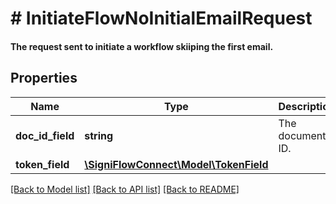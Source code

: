 # # InitiateFlowNoInitialEmailRequest

#### The request sent to initiate a workflow skiiping the first email.

## Properties

Name | Type | Description | Notes
------------ | ------------- | ------------- | -------------
**doc_id_field** | **string** | The document ID. |
**token_field** | [**\SigniFlowConnect\Model\TokenField**](TokenField.md) |  |

[[Back to Model list]](../../README.md#models) [[Back to API list]](../../README.md#endpoints) [[Back to README]](../../README.md)
